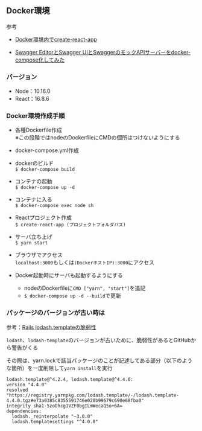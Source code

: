 ## Docker環境
参考
- [Docker環境内でcreate-react-app](https://qiita.com/mii288/items/aac597bc02575831ea90)

- [Swagger EditorとSwagger UIとSwaggerのモックAPIサーバーをdocker-compose化してみた](https://qiita.com/matsuda_chikara/items/a4119a972535a4b69201)

### バージョン
- Node：10.16.0
- React：16.8.6

### Docker環境作成手順
- 各種Dockerfile作成  
※この段階ではnodeのDockerfileにCMDの個所はつけないようにする

- docker-compose.yml作成

- dockerのビルド  
`$ docker-compose build`

- コンテナの起動  
`$ docker-compose up -d`

- コンテナに入る  
`$ docker-compose exec node sh`

- Reactプロジェクト作成  
`$ create-react-app (プロジェクトフォルダパス)`

- サーバ立ち上げ  
`$ yarn start`

- ブラウザでアクセス  
`localhost:3000`もしくは`(DockerホストIP):3000`にアクセス

- Docker起動時にサーバも起動するようにする
  - nodeのDockerfileに`CMD ["yarn", "start"]`を追記
  - `$ docker-compose up -d --build`で更新

### パッケージのバージョンが古い時は
参考：[Rails lodash.templateの脆弱性](https://qiita.com/sakakinn/items/f55ee3bdd6cce92a4fde)

`lodash`、`lodash-template`のバージョンが古いために、脆弱性があるとGitHubから警告がくる

その際は、yarn.lockで該当パッケージのことが記述してある部分（以下のような箇所）を一度削除して`yarn install`を実行
```
lodash.template@^4.2.4, lodash.template@^4.4.0:
version "4.4.0"
resolved "https://registry.yarnpkg.com/lodash.template/-/lodash.template-4.4.0.tgz#e73a0385c8355591746e020b99679c690e68fba0"
integrity sha1-5zoDhcg1VZF0bgILmWecaQ5o+6A=
dependencies:
  lodash._reinterpolate "~3.0.0"
  lodash.templatesettings "^4.0.0"
```